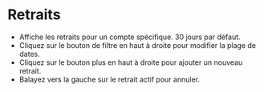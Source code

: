 # **Retraits**

- Affiche les retraits pour un compte spécifique. 30 jours par défaut.
- Cliquez sur le bouton de filtre en haut à droite pour modifier la plage de dates.
- Cliquez sur le bouton plus en haut à droite pour ajouter un nouveau retrait.
- Balayez vers la gauche sur le retrait actif pour annuler.